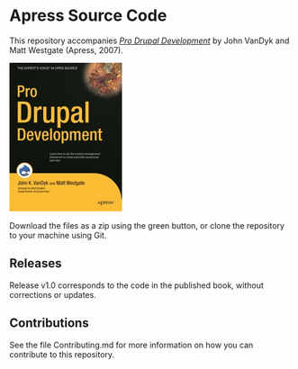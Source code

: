 # Apress Source Code

This repository accompanies [*Pro Drupal Development*](http://www.apress.com/9781590597552) by John VanDyk and Matt Westgate (Apress, 2007).

[comment]: #cover
![Cover image](9781590597552.jpg)

Download the files as a zip using the green button, or clone the repository to your machine using Git.

## Releases

Release v1.0 corresponds to the code in the published book, without corrections or updates.

## Contributions

See the file Contributing.md for more information on how you can contribute to this repository.

